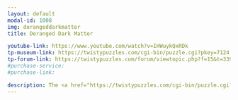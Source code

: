 ```yaml
---
layout: default
modal-id: 1008
img: derangeddarkmatter
title: Deranged Dark Matter

youtube-link: https://www.youtube.com/watch?v=IHWuykQxRDk
tp-museum-link: https://twistypuzzles.com/cgi-bin/puzzle.cgi?pkey=7124
tp-forum-link: https://twistypuzzles.com/forum/viewtopic.php?f=15&t=33997
#purchase-service: 
#purchase-link: 

description: The <a href="https://twistypuzzles.com/cgi-bin/puzzle.cgi?pkey=7124" target="_blank">Deranged Dark Matter</a> is similar to the <a href="https://twistypuzzles.com/cgi-bin/puzzle.cgi?pkey=1523" target="_blank">Crazy Comet</a>, but with the concept applied to the <a href="https://en.wikipedia.org/wiki/Deltoidal_icositetrahedron" target="_blank">deltoidal icositetrahedron</a> shape. This puzzle was featured in the <a href="https://www.instagram.com/the_puzzle_advent_calendar/" target="_blank">Puzzle Advent Calendar</a> in its inaugural year of <a href="https://www.youtube.com/playlist?list=PLtysvchxBCmSHjgE_ol4LoLxOXre6uEH2" target="_blank">2018</a>.
---
```


